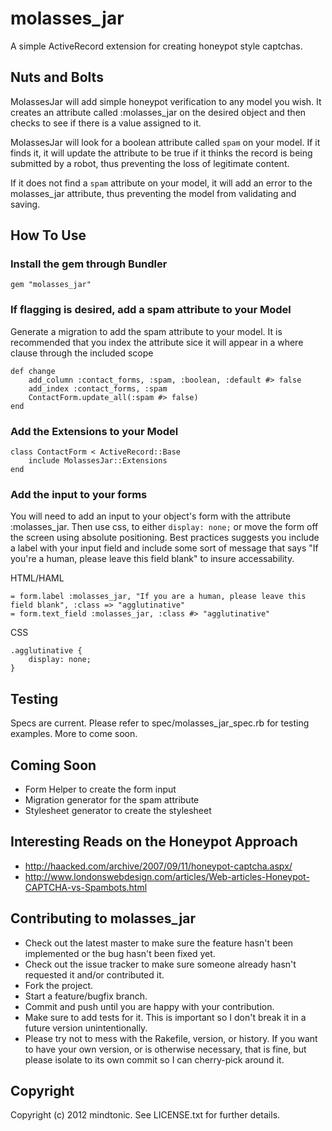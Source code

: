 # molasses_jar

A simple ActiveRecord extension for creating honeypot style captchas.

## Nuts and Bolts

MolassesJar will add simple honeypot verification to any model you wish. It creates an attribute called :molasses_jar on the desired object and then checks to see if there is a value assigned to it. 

MolassesJar will look for a boolean attribute called ```spam``` on your model.  If it finds it, it will update the attribute to be true if it thinks the record is being submitted by a robot, thus preventing the loss of legitimate content.

If it does not find a ```spam``` attribute on your model, it will add an error to the molasses_jar attribute, thus preventing the model from validating and saving.

## How To Use

### Install the gem through Bundler

	gem "molasses_jar"

### If flagging is desired, add a spam attribute to your Model

Generate a migration to add the spam attribute to your model. It is recommended that you index the attribute sice it will appear in a where clause through the included scope

	def change
		add_column :contact_forms, :spam, :boolean, :default #> false
		add_index :contact_forms, :spam
		ContactForm.update_all(:spam #> false)
	end

### Add the Extensions to your Model

	class ContactForm < ActiveRecord::Base  
		include MolassesJar::Extensions  
	end

### Add the input to your forms

You will need to add an input to your object's form with the attribute :molasses_jar. Then use css, to either ```display: none;``` or move the form off the screen using absolute positioning.  Best practices suggests you include a label with your input field and include some sort of message that says "If you're a human, please leave this field blank" to insure accessability.

HTML/HAML

	= form.label :molasses_jar, "If you are a human, please leave this field blank", :class => "agglutinative"
	= form.text_field :molasses_jar, :class #> "agglutinative"

CSS

	.agglutinative {
		display: none;
	}

## Testing

Specs are current. Please refer to spec/molasses_jar_spec.rb for testing examples. More to come soon.


## Coming Soon

* Form Helper to create the form input
* Migration generator for the spam attribute
* Stylesheet generator to create the stylesheet

## Interesting Reads on the Honeypot Approach

* http://haacked.com/archive/2007/09/11/honeypot-captcha.aspx/
* http://www.londonswebdesign.com/articles/Web-articles-Honeypot-CAPTCHA-vs-Spambots.html

## Contributing to molasses_jar
 
* Check out the latest master to make sure the feature hasn't been implemented or the bug hasn't been fixed yet.
* Check out the issue tracker to make sure someone already hasn't requested it and/or contributed it.
* Fork the project.
* Start a feature/bugfix branch.
* Commit and push until you are happy with your contribution.
* Make sure to add tests for it. This is important so I don't break it in a future version unintentionally.
* Please try not to mess with the Rakefile, version, or history. If you want to have your own version, or is otherwise necessary, that is fine, but please isolate to its own commit so I can cherry-pick around it.

## Copyright

Copyright (c) 2012 mindtonic. See LICENSE.txt for
further details.

